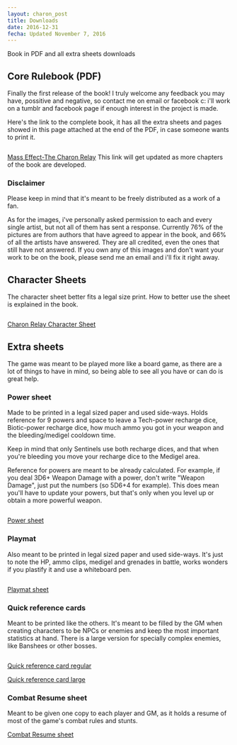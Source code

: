 ```yaml
---
layout: charon_post
title: Downloads
date: 2016-12-31
fecha: Updated November 7, 2016
---
```

Book in PDF and all extra sheets downloads

## Core Rulebook (PDF)

Finally the first release of the book! I truly welcome any feedback you may have, possitive and negative, so contact me on email or facebook c: i'll work on a tumblr and facebook page if enough interest in the project is made.

Here's the link to the complete book, it has all the extra sheets and pages showed in this page attached at the end of the PDF, in case someone wants to print it.

<span class="image"><img src="{{ site.baseurl }}/images/portada_small.jpg" alt=""/></span>

[Mass Effect-The Charon Relay](https://drive.google.com/file/d/0BxdntDYpu5XQdHVUdTJQU3haY0E/view?usp=sharing) This link will get updated as more chapters of the book are developed.

### Disclaimer

Please keep in mind that it's meant to be freely distributed as a work of a fan.

As for the images, i've personally asked permission to each and every single artist, but not all of them has sent a response. Currently 76% of the pictures are from authors that have agreed to appear in the book, and 66% of all the artists have answered. They are all credited, even the ones that still have not answered. If you own any of this images and don't want your work to be on the book, please send me an email and i'll fix it right away.

## Character Sheets

The character sheet better fits a legal size print. How to better use the sheet is explained in the book.

<span class="image"><img src="{{ site.baseurl }}/images/character_sheet_small.png" alt=""/></span>

[Charon Relay Character Sheet](https://drive.google.com/file/d/0BxdntDYpu5XQRUpHamdGOHlkclU/view?usp=sharing)

## Extra sheets

The game was meant to be played more like a board game, as there are a lot of things to have in mind, so being able to see all you have or can do is great help.

### Power sheet

Made to be printed in a legal sized paper and used side-ways. Holds reference for 9 powers and space to leave a Tech-power recharge dice, Biotic-power recharge dice, how much ammo you got in your weapon and the bleeding/medigel cooldown time. 

Keep in mind that only Sentinels use both recharge dices, and that when you're bleeding you move your recharge dice to the Medigel area.

Reference for powers are meant to be already calculated. For example, if you deal 3D6+ Weapon Damage with a power, don't write "Weapon Damage", just put the numbers (so 5D6+4 for example). This does mean you'll have to update your powers, but that's only when you level up or obtain a more powerful weapon.

<span class="image"><img src="{{ site.baseurl }}/images/power_sheet_small.jpg" alt=""/></span>

[Power sheet](https://drive.google.com/file/d/0BxdntDYpu5XQYUdSeXdaTzZrRWM/view?usp=sharing)

### Playmat

Also meant to be printed in legal sized paper and used side-ways. It's just to note the HP, ammo clips, medigel and grenades in battle, works wonders if you plastify it and use a whiteboard pen.

<span class="image"><img src="{{ site.baseurl }}/images/playmat_small.png" alt=""/></span>

[Playmat sheet](https://drive.google.com/file/d/0BxdntDYpu5XQaW45ZWd4ZnMySjA/view?usp=sharing)

### Quick reference cards

Meant to be printed like the others. It's meant to be filled by the GM when creating characters to be NPCs or enemies and keep the most important statistics at hand. There is a large version for specially complex enemies, like Banshees or other bosses.

<span class="image"><img src="{{ site.baseurl }}/images/quick_reference.png" alt=""/></span>

[Quick reference card regular](https://drive.google.com/file/d/0BxdntDYpu5XQQTJTX3NqUTk2Zzg/view?usp=sharing)

[Quick reference card large](https://drive.google.com/file/d/0BxdntDYpu5XQTE5kZm1wNGlDdU0/view?usp=sharing)

### Combat Resume sheet

Meant to be given one copy to each player and GM, as it holds a resume of most of the game's combat rules and stunts.

[Combat Resume sheet](https://drive.google.com/file/d/0BxdntDYpu5XQV0dQeko5YlVaZFk/view?usp=sharing)